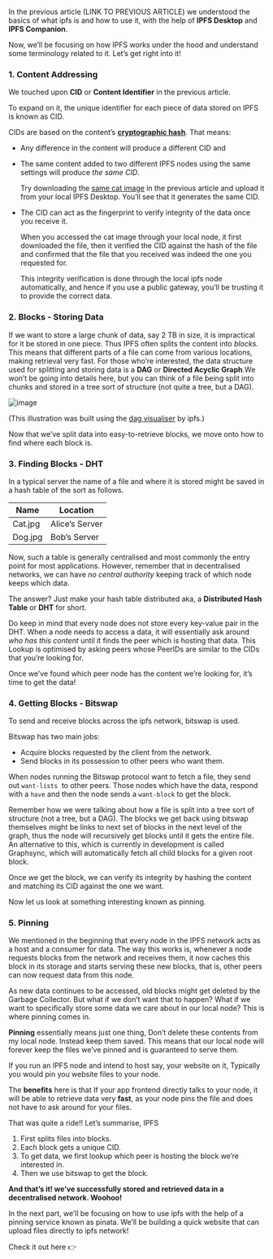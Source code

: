 In the previous article (LINK TO PREVIOUS ARTICLE) we understood the basics of what ipfs is and how to use it, with the help of **IPFS Desktop** and **IPFS Companion**.

Now, we’ll be focusing on how IPFS works under the hood and understand some terminology related to it. Let’s get right into it!

### 1. **Content Addressing**

We touched upon **CID** or **Content Identifier** in the previous article.

To expand on it, the unique identifier for each piece of data stored on IPFS is known as CID.

CIDs are based on the content’s **[cryptographic hash](https://docs.ipfs.io/concepts/hashing/)**. That means:

- Any difference in the content will produce a different CID and
- The same content added to two different IPFS nodes using the same settings will produce *the same CID*.
    
    Try downloading the [same cat image](https://ipfs.io/ipfs/QmYKEp564QwWJEUuzAy4s8VcPnptFNGygaM7FoMaZkoC5t?filename=Cat.jpeg) in the previous article and upload it from your local IPFS Desktop. You’ll see that it generates the same CID. <VERIFICATION NEEDED>
    
- The CID can act as the fingerprint to verify integrity of the data once you receive it.
    
    When you accessed the cat image through your local node, it first downloaded the file, then it verified the CID against the hash of the file and confirmed that the file that you received was indeed the one you requested for.
    
    This integrity verification is done through the local ipfs node automatically, and hence if you use a public gateway, you’ll be trusting it to provide the correct data.
    

### 2.  **Blocks - Storing Data**

If we want to store a large chunk of data, say 2 TB in size, it is impractical for it be stored in one piece. Thus IPFS often splits the content into *blocks.* This means that different parts of a file can come from various locations, making retrieval very fast.
For those who’re interested, the data structure used for splitting and storing data is a **DAG** or **Directed Acyclic Graph**.We won’t be going into details here, but you can think of a file being split into chunks and stored in a tree sort of structure (not quite a tree, but a DAG).

![image](https://user-images.githubusercontent.com/75270610/178026214-d29f9025-f851-46c6-92bd-1bb4a5394436.png)

(This illustration was built using the [dag visualiser](https://dag.ipfs.io/) by ipfs.)

Now that we’ve split data into easy-to-retrieve blocks, we move onto how to find where each block is.

### 3. Finding Blocks - DHT

In a typical server the name of a file and where it is stored might be saved in a hash table of the sort as follows.

| Name | Location |
| --- | --- |
| Cat.jpg | Alice’s Server |
| Dog.jpg | Bob’s Server |

Now, such a table is generally centralised and most commonly the entry point for most applications. However, remember that in decentralised networks, we can have *no central authority* keeping track of which node keeps which data.

The answer? Just make your hash table distributed aka, a **Distributed Hash Table** or **DHT** for short.

Do keep in mind that every node does not store every key-value pair in the DHT.
When a node needs to access a data, it will essentially ask around *who has this content* until it finds the peer which is hosting that data. This Lookup is optimised by asking peers whose PeerIDs are similar to the CIDs that you’re looking for.

Once we’ve found which peer node has the content we’re looking for, it’s time to get the data!

### 4. Getting Blocks - Bitswap

To send and receive blocks across the ipfs network, bitswap is used.

Bitswap has two main jobs:

- Acquire blocks requested by the client from the network.
- Send blocks in its possession to other peers who want them.

When nodes running the Bitswap protocol want to fetch a file, they send out `want-lists`
 to other peers. Those nodes which have the data, respond with a `have` and then the node sends a `want-block` to get the block.

Remember how we were talking about how a file is split into a tree sort of structure (not a tree, but a DAG). The blocks we get back using bitswap themselves might be links to next set of blocks in the next level of the graph, thus the node will recursively get blocks until it gets the entire file.
An alternative to this, which is currently in development is called Graphsync, which will automatically fetch all child blocks for a given root block.

Once we get the block, we can verify its integrity by hashing the content and matching its CID against the one we want.

Now let us look at something interesting known as pinning.

### 5. Pinning

We mentioned in the beginning that every node in the IPFS network acts as a host and a consumer for data. The way this works is, whenever a node requests blocks from the network and receives them, it now caches this block in its storage and starts serving these new blocks, that is, other peers can now request data from this node.

As new data continues to be accessed, old blocks might get deleted by the Garbage Collector. But what if we don’t want that to happen? What if we want to specifically store some data we care about in our local node? This is where pinning comes in.

**Pinning** essentially means just one thing, Don’t delete these contents from my local node. Instead keep them saved. This means that our local node will forever keep the files we’ve pinned and is guaranteed to serve them.

If you run an IPFS node and intend to host say, your website on it, Typically you would pin you website files to your node.

The **benefits** here is that If your app frontend directly talks to your node, it will be able to retrieve data very **fast**, as your node pins the file and does not have to ask around for your files.

That was quite a ride!!  Let’s summarise, IPFS

1. First splits files into blocks.
2. Each block gets a unique CID.
3. To get data, we first lookup which peer is hosting the block we’re interested in.
4. Then we use bitswap to get the block.

**And that’s it! we’ve successfully stored and retrieved data in a decentralised network. Woohoo!**

In the next part, we’ll be focusing on how to use ipfs with the help of a pinning service known as pinata. We’ll be building a quick website that can upload files directly to ipfs network!

Check it out here 👉 <LINK>

